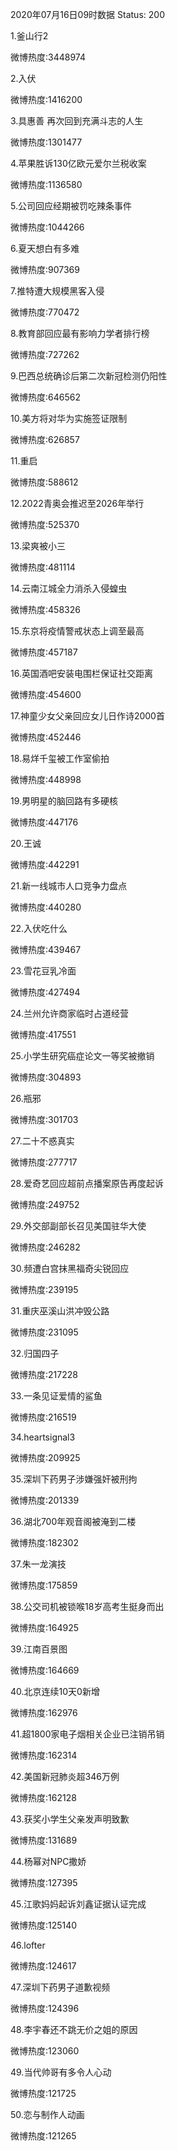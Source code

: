 2020年07月16日09时数据
Status: 200

1.釜山行2

微博热度:3448974

2.入伏

微博热度:1416200

3.具惠善 再次回到充满斗志的人生

微博热度:1301477

4.苹果胜诉130亿欧元爱尔兰税收案

微博热度:1136580

5.公司回应经期被罚吃辣条事件

微博热度:1044266

6.夏天想白有多难

微博热度:907369

7.推特遭大规模黑客入侵

微博热度:770472

8.教育部回应最有影响力学者排行榜

微博热度:727262

9.巴西总统确诊后第二次新冠检测仍阳性

微博热度:646562

10.美方将对华为实施签证限制

微博热度:626857

11.重启

微博热度:588612

12.2022青奥会推迟至2026年举行

微博热度:525370

13.梁爽被小三

微博热度:481114

14.云南江城全力消杀入侵蝗虫

微博热度:458326

15.东京将疫情警戒状态上调至最高

微博热度:457187

16.英国酒吧安装电围栏保证社交距离

微博热度:454600

17.神童少女父亲回应女儿日作诗2000首

微博热度:452446

18.易烊千玺被工作室偷拍

微博热度:448998

19.男明星的脑回路有多硬核

微博热度:447176

20.王诚

微博热度:442291

21.新一线城市人口竞争力盘点

微博热度:440280

22.入伏吃什么

微博热度:439467

23.雪花豆乳冷面

微博热度:427494

24.兰州允许商家临时占道经营

微博热度:417551

25.小学生研究癌症论文一等奖被撤销

微博热度:304893

26.瓶邪

微博热度:301703

27.二十不惑真实

微博热度:277717

28.爱奇艺回应超前点播案原告再度起诉

微博热度:249752

29.外交部副部长召见美国驻华大使

微博热度:246282

30.频遭白宫抹黑福奇尖锐回应

微博热度:239195

31.重庆巫溪山洪冲毁公路

微博热度:231095

32.归国四子

微博热度:217228

33.一条见证爱情的鲨鱼

微博热度:216519

34.heartsignal3

微博热度:209925

35.深圳下药男子涉嫌强奸被刑拘

微博热度:201339

36.湖北700年观音阁被淹到二楼

微博热度:182302

37.朱一龙演技

微博热度:175859

38.公交司机被锁喉18岁高考生挺身而出

微博热度:164925

39.江南百景图

微博热度:164669

40.北京连续10天0新增

微博热度:162976

41.超1800家电子烟相关企业已注销吊销

微博热度:162314

42.美国新冠肺炎超346万例

微博热度:162128

43.获奖小学生父亲发声明致歉

微博热度:131689

44.杨幂对NPC撒娇

微博热度:127395

45.江歌妈妈起诉刘鑫证据认证完成

微博热度:125140

46.lofter

微博热度:124617

47.深圳下药男子道歉视频

微博热度:124396

48.李宇春还不跳无价之姐的原因

微博热度:123060

49.当代帅哥有多令人心动

微博热度:121725

50.恋与制作人动画

微博热度:121265

